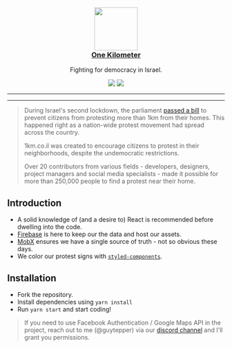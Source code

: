 <h3 align="center">
  <a href="#">
    <img width="100" src="https://raw.githubusercontent.com/guytepper/1km.co.il/master/public/apple-touch-icon.png" alt="" />
  </a>
  <br />
  <a href="https://1km.co.il">One Kilometer</a>
</h3>

<p align="center">
Fighting for democracy in Israel.<br>
</p>

<p align="center">
 <a href="#"><img src="https://img.shields.io/github/contributors/guytepper/1km.co.il" /></a>
<a href="#"><img src="https://img.shields.io/github/workflow/status/guytepper/1km.co.il/Deploy%20to%20Firebase%20Hosting%20on%20merge"></a>
</p>
<hr/>

<hr/>

> During Israel's second lockdown, the parliament [passed a bill](https://en.wikipedia.org/wiki/COVID-19_pandemic_in_Israel#Protests) to prevent citizens from protesting more than 1km from their homes. This happened right as a nation-wide protest movement had spread across the country.
>
> 1km.co.il was created to encourage citizens to protest in their neighborhoods, despite the undemocratic restrictions.
>
> Over 20 contributors from various fields - developers, designers, project managers and social media specialists - made it possible for more than 250,000 people to find a protest near their home.

## Introduction

- A solid knowledge of (and a desire to) React is recommended before dwelling into the code.
- [Firebase](https://firebase.google.com/) is here to keep our the data and host our assets.
- [MobX](https://mobx.js.org/README.html) ensures we have a single source of truth - not so obvious these days.
- We color our protest signs with [`styled-components`](https://styled-components.com/).

## Installation

- Fork the repository.
- Install dependencies using `yarn install`
- Run `yarn start` and start coding!

> If you need to use Facebook Authentication / Google Maps API in the project, reach out to me (@guytepper) via our [discord channel](https://discord.gg/VuzxwKN) and I'll grant you permissions.
